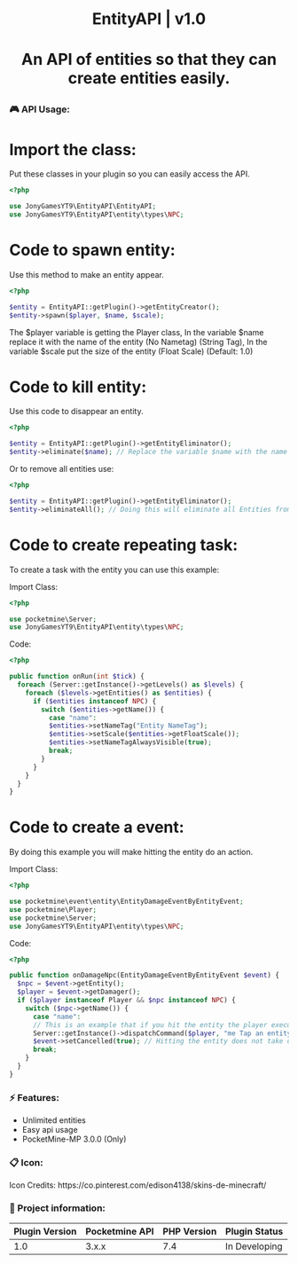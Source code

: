 <div align="center">
<h1>EntityAPI | v1.0<h1>
<p>An API of entities so that they can create entities easily.</p>
</div>

<h3>🎮 API Usage:</h3>
<h1>Import the class:</h1>
Put these classes in your plugin so you can easily access the API.

```php 
<?php 

use JonyGamesYT9\EntityAPI\EntityAPI;
use JonyGamesYT9\EntityAPI\entity\types\NPC;
```

<h1>Code to spawn entity:</h1>
Use this method to make an entity appear.

```php 
<?php 

$entity = EntityAPI::getPlugin()->getEntityCreator();
$entity->spawn($player, $name, $scale);
```

The $player variable is getting the Player class, In the variable $name replace it with the name of the entity (No Nametag) (String Tag), In the variable $scale put the size of the entity (Float Scale) (Default: 1.0)

<h1>Code to kill entity:</h1>
Use this code to disappear an entity.

```php 
<?php 

$entity = EntityAPI::getPlugin()->getEntityEliminator();
$entity->eliminate($name); // Replace the variable $name with the name of the entity.
```

Or to remove all entities use:

```php 
<?php 

$entity = EntityAPI::getPlugin()->getEntityEliminator();
$entity->eliminateAll(); // Doing this will eliminate all Entities from all worlds.
```

<h1>Code to create repeating task:</h1>
To create a task with the entity you can use this example:

Import Class:

```php 
<?php

use pocketmine\Server;
use JonyGamesYT9\EntityAPI\entity\types\NPC;
```

Code:

```php 
<?php 

public function onRun(int $tick) {
  foreach (Server::getInstance()->getLevels() as $levels) {
    foreach ($levels->getEntities() as $entities) {
      if ($entities instanceof NPC) {
        switch ($entities->getName()) {
          case "name":
          $entities->setNameTag("Entity NameTag");
          $entities->setScale($entities->getFloatScale());
          $entities->setNameTagAlwaysVisible(true);
          break;
        }
      }
    }
  }
}
```

<h1>Code to create a event:</h1>
By doing this example you will make hitting the entity do an action.

Import Class:

```php 
<?php 

use pocketmine\event\entity\EntityDamageEventByEntityEvent;
use pocketmine\Player;
use pocketmine\Server;
use JonyGamesYT9\EntityAPI\entity\types\NPC;
```

Code:

```php 
<?php 

public function onDamageNpc(EntityDamageEventByEntityEvent $event) {
  $npc = $event->getEntity();
  $player = $event->getDamager();
  if ($player instanceof Player && $npc instanceof NPC) {
    switch ($npc->getName()) {
      case "name":
      // This is an example that if you hit the entity the player executes the command /me
      Server::getInstance()->dispatchCommand($player, "me Tap an entity with the JonyGamesYT9 API :D");
      $event->setCancelled(true); // Hitting the entity does not take damage
      break;
    }
  }
}
```

<h3>⚡ Features:</h3>
<ul>
<li>Unlimited entities</li>
<li>Easy api usage</li>
<li>PocketMine-MP 3.0.0 (Only)</li>
</ul>

<h3>📋 Icon:</h3>
<p>Icon Credits: https://co.pinterest.com/edison4138/skins-de-minecraft/ </p>

<h3>📖 Project information:</h3>

| Plugin Version | Pocketmine API | PHP Version | Plugin Status |
|---|---|---|---|
| 1.0 | 3.x.x | 7.4 | In Developing |

